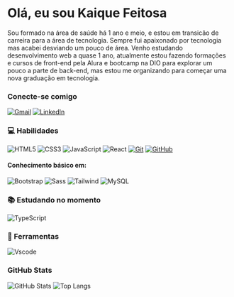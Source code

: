 
# Olá, eu sou Kaique Feitosa

Sou formado na área de saúde há 1 ano e meio, e estou em transicão de carreira para a área de tecnologia. Sempre fui apaixonado por tecnologia mas acabei desviando um pouco de área. Venho estudando desenvolvimento web a quase 1 ano, atualmente estou fazendo formações e cursos de front-end pela Alura e bootcamp na DIO para explorar um pouco a parte de back-end, mas estou me organizando para começar uma nova graduação em tecnologia.

### Conecte-se comigo

[![Gmail](https://img.shields.io/badge/Gmail-000000?style=for-the-badge&logo=gmail&logoColor=red)](mailto:pedrokaiquecoelhofeitosa@gmail.com)
[![LinkedIn](https://img.shields.io/badge/-LinkedIn-000000?style=for-the-badge&logo=linkedin&logoColor=30A3DC)](https://www.linkedin.com/in/kaique-feitosa/)

### 💻 Habilidades

![HTML5](https://img.shields.io/badge/HTML5-000000?style=for-the-badge&logo=html5&logoColor=E34F26)
![CSS3](https://img.shields.io/badge/CSS3-000000?style=for-the-badge&logo=css3&logoColor=1572B6)
![JavaScript](https://img.shields.io/badge/JavaScript-000000?style=for-the-badge&logo=javascript&logoColor=yellow)
![React](https://img.shields.io/badge/React-000000?style=for-the-badge&logo=react&logoColor=61DAFB)
[![Git](https://img.shields.io/badge/GIT-000000?style=for-the-badge&logo=git&logoColor=E44C30)](https://git-scm.com/doc)
[![GitHub](https://img.shields.io/badge/GitHub-000?style=for-the-badge&logo=github&logoColor=30A3DC)](https://docs.github.com/)

#### Conhecimento básico em:
![Bootstrap](https://img.shields.io/badge/-bootstrap-000000?style=for-the-badge&logo=bootstrap&labelColor=000000)
![Sass](https://img.shields.io/badge/Sass-000?style=for-the-badge&logo=sass)
![Tailwind](https://img.shields.io/badge/tailwindcss-000000.svg?style=for-the-badge&logo=tailwind-css&logoColor=%2338B2AC)
![MySQL](https://img.shields.io/badge/MySQL-00000F?style=for-the-badge&logo=mysql&logoColor=white)

### 📚 Estudando no momento

![TypeScript](https://img.shields.io/badge/TypeScript-000000?style=for-the-badge&logo=typescript&logoColor=007ACC)

### 🔧 Ferramentas
![Vscode](https://img.shields.io/badge/Vscode-000000?style=for-the-badge&logo=visual-studio-code&logoColor=007ACC)

### GitHub Stats

![GitHub Stats](https://github-readme-stats.vercel.app/api?username=kaique-feitosa&theme=react&show_icons=true)
![Top Langs](https://github-readme-stats-git-masterrstaa-rickstaa.vercel.app/api/top-langs/?username=kaique-feitosa&layout=compact&bg_color=20232a&title_color=FFFFFF&text_color=FFFFFF)
